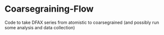 # Coarsegraining-Flow
Code to take DFAX series from atomistic to coarsegrained (and possibly run some analysis and data collection)

